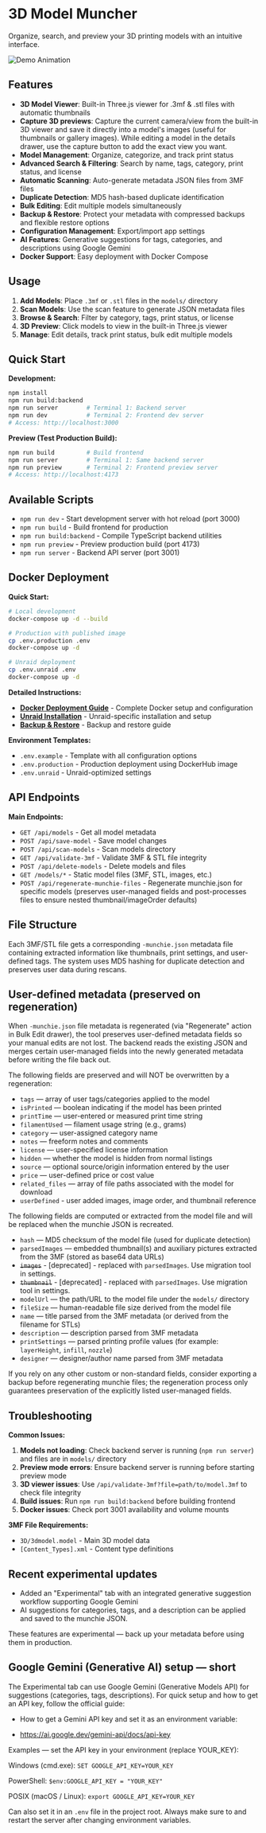 # 3D Model Muncher

Organize, search, and preview your 3D printing models with an intuitive interface.

![Demo Animation](public/images/demo.gif)

## Features

- **3D Model Viewer**: Built-in Three.js viewer for .3mf & .stl files with automatic thumbnails
- **Capture 3D previews**: Capture the current camera/view from the built-in 3D viewer and save it directly into a model's images (useful for thumbnails or gallery images). While editing a model in the details drawer, use the capture button to add the exact view you want.
- **Model Management**: Organize, categorize, and track print status
- **Advanced Search & Filtering**: Search by name, tags, category, print status, and license
- **Automatic Scanning**: Auto-generate metadata JSON files from 3MF files
- **Duplicate Detection**: MD5 hash-based duplicate identification
- **Bulk Editing**: Edit multiple models simultaneously
- **Backup & Restore**: Protect your metadata with compressed backups and flexible restore options
- **Configuration Management**: Export/import app settings
- **AI Features**: Generative suggestions for tags, categories, and descriptions using Google Gemini
- **Docker Support**: Easy deployment with Docker Compose

## Usage

1. **Add Models**: Place `.3mf` or `.stl` files in the `models/` directory
2. **Scan Models**: Use the scan feature to generate JSON metadata files
3. **Browse & Search**: Filter by category, tags, print status, or license
4. **3D Preview**: Click models to view in the built-in Three.js viewer
5. **Manage**: Edit details, track print status, bulk edit multiple models

## Quick Start

**Development:**
```bash
npm install
npm run build:backend
npm run server        # Terminal 1: Backend server
npm run dev           # Terminal 2: Frontend dev server
# Access: http://localhost:3000
```

**Preview (Test Production Build):**
```bash
npm run build         # Build frontend
npm run server        # Terminal 1: Same backend server
npm run preview       # Terminal 2: Frontend preview server
# Access: http://localhost:4173
```

## Available Scripts

- `npm run dev` - Start development server with hot reload (port 3000)
- `npm run build` - Build frontend for production
- `npm run build:backend` - Compile TypeScript backend utilities
- `npm run preview` - Preview production build (port 4173)
- `npm run server` - Backend API server (port 3001)


## Docker Deployment

**Quick Start:**
```bash
# Local development
docker-compose up -d --build

# Production with published image
cp .env.production .env
docker-compose up -d

# Unraid deployment
cp .env.unraid .env
docker-compose up -d
```

**Detailed Instructions:**
- **[Docker Deployment Guide](DOCKER-DEPLOYMENT.md)** - Complete Docker setup and configuration
- **[Unraid Installation](UNRAID.md)** - Unraid-specific installation and setup
- **[Backup & Restore](BACKUP-RESTORE.md)** - Backup and restore guide

**Environment Templates:**
- `.env.example` - Template with all configuration options
- `.env.production` - Production deployment using DockerHub image
- `.env.unraid` - Unraid-optimized settings

## API Endpoints

**Main Endpoints:**
- `GET /api/models` - Get all model metadata
- `POST /api/save-model` - Save model changes
- `POST /api/scan-models` - Scan models directory
- `GET /api/validate-3mf` - Validate 3MF & STL file integrity
- `POST /api/delete-models` - Delete models and files
- `GET /models/*` - Static model files (3MF, STL, images, etc.)
- `POST /api/regenerate-munchie-files` - Regenerate munchie.json for specific models (preserves user-managed fields and post-processes files to ensure nested thumbnail/imageOrder defaults)

## File Structure

Each 3MF/STL file gets a corresponding `-munchie.json` metadata file containing extracted information like thumbnails, print settings, and user-defined tags. The system uses MD5 hashing for duplicate detection and preserves user data during rescans.

## User-defined metadata (preserved on regeneration)

When `-munchie.json` file metadata is regenerated (via "Regenerate" action in Bulk Edit drawer), the tool preserves user-defined metadata fields so your manual edits are not lost. The backend reads the existing JSON and merges certain user-managed fields into the newly generated metadata before writing the file back out.

The following fields are preserved and will NOT be overwritten by a regeneration:

- `tags` — array of user tags/categories applied to the model
- `isPrinted` — boolean indicating if the model has been printed
- `printTime` — user-entered or measured print time string
- `filamentUsed` — filament usage string (e.g., grams)
- `category` — user-assigned category name
- `notes` — freeform notes and comments
- `license` — user-specified license information
- `hidden` — whether the model is hidden from normal listings
- `source` — optional source/origin information entered by the user
- `price` — user-defined price or cost value
- `related_files` — array of file paths associated with the model for download
- `userDefined` - user added images, image order, and thumbnail reference

The following fields are computed or extracted from the model file and will be replaced when the munchie JSON is recreated. 

- `hash` — MD5 checksum of the model file (used for duplicate detection)
- `parsedImages` — embedded thumbnail(s) and auxiliary pictures extracted from the 3MF (stored as base64 data URLs)
- ~~`images`~~ - [deprecated] - replaced with `parsedImages`. Use migration tool in settings.
- ~~`thumbnail`~~ - [deprecated] - replaced with `parsedImages`. Use migration tool in settings.
- `modelUrl` — the path/URL to the model file under the `models/` directory
- `fileSize` — human-readable file size derived from the model file
- `name` — title parsed from the 3MF metadata (or derived from the filename for STLs)
- `description` — description parsed from 3MF metadata
- `printSettings` — parsed printing profile values (for example: `layerHeight`, `infill`, `nozzle`)
- `designer` — designer/author name parsed from 3MF metadata

If you rely on any other custom or non-standard fields, consider exporting a backup before regenerating munchie files; the regeneration process only guarantees preservation of the explicitly listed user-managed fields.

## Troubleshooting

**Common Issues:**
1. **Models not loading**: Check backend server is running (`npm run server`) and files are in `models/` directory
2. **Preview mode errors**: Ensure backend server is running before starting preview mode
3. **3D viewer issues**: Use `/api/validate-3mf?file=path/to/model.3mf` to check file integrity
4. **Build issues**: Run `npm run build:backend` before building frontend
5. **Docker issues**: Check port 3001 availability and volume mounts

**3MF File Requirements:**
- `3D/3dmodel.model` - Main 3D model data
- `[Content_Types].xml` - Content type definitions

## Recent experimental updates

- Added an "Experimental" tab with an integrated generative suggestion workflow supporting Google Gemini
- AI suggestions for categories, tags, and a description can be applied and saved to the munchie JSON.

These features are experimental — back up your metadata before using them in production.

## Google Gemini (Generative AI) setup — short
The Experimental tab can use Google Gemini (Generative Models API) for suggestions (categories, tags, descriptions). For quick setup and how to get an API key, follow the official guide:

- How to get a Gemini API key and set it as an environment variable:

- https://ai.google.dev/gemini-api/docs/api-key

Examples — set the API key in your environment (replace YOUR_KEY):

Windows (cmd.exe):
`SET GOOGLE_API_KEY=YOUR_KEY`

PowerShell:
`$env:GOOGLE_API_KEY = "YOUR_KEY"`

POSIX (macOS / Linux):
`export GOOGLE_API_KEY=YOUR_KEY`

Can also set it in an `.env` file in the project root. Always make sure to and restart the server after changing environment variables.